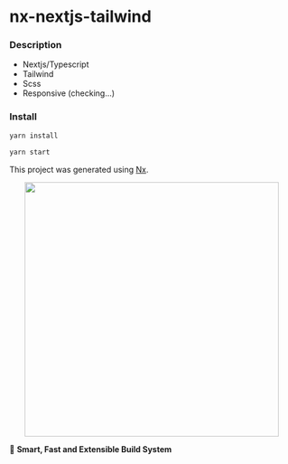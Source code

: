# nx-nextjs-tailwind

### Description
+ Nextjs/Typescript
+ Tailwind
+ Scss
+ Responsive (checking...)

### Install

```js
yarn install

yarn start
```

This project was generated using [Nx](https://nx.dev).

<p style="text-align: center;"><img src="https://raw.githubusercontent.com/nrwl/nx/master/images/nx-logo.png" width="450"></p>

🔎 **Smart, Fast and Extensible Build System**
